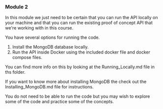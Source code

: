 ### Module 2

In this module we just need to be certain that you can run the API locally on your machine and that you can run the existing proof of concept API that we're working with in this course.

You have several options for running the code.

1. Install the MongoDB database locally.
2. Run the API inside Docker using the included docker file and docker compose files.

You can find more info on this by looking at the Running_Locally.md file in ths folder.

If you want to know more about installing MongoDB the check out the Installing_MongoDB.md file for instructions.

You do not need to be able to run the code but you may wish to explore some of the code and practice some of the concepts.